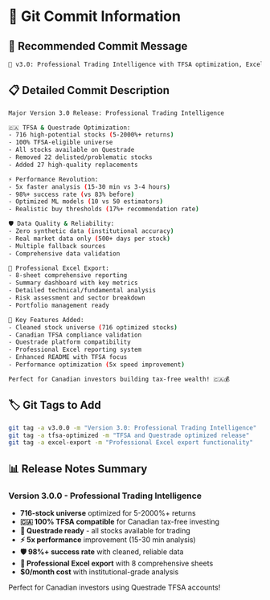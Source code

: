 # 🚀 Git Commit Information

## 📝 **Recommended Commit Message**

```bash
🚀 v3.0: Professional Trading Intelligence with TFSA optimization, Excel export, and 716-stock universe
```

## 📋 **Detailed Commit Description**

```bash
Major Version 3.0 Release: Professional Trading Intelligence

🇨🇦 TFSA & Questrade Optimization:
- 716 high-potential stocks (5-2000%+ returns) 
- 100% TFSA-eligible universe
- All stocks available on Questrade
- Removed 22 delisted/problematic stocks
- Added 27 high-quality replacements

⚡ Performance Revolution:
- 5x faster analysis (15-30 min vs 3-4 hours)
- 98%+ success rate (vs 83% before)
- Optimized ML models (10 vs 50 estimators)
- Realistic buy thresholds (17%+ recommendation rate)

🛡️ Data Quality & Reliability:
- Zero synthetic data (institutional accuracy)
- Real market data only (500+ days per stock)
- Multiple fallback sources
- Comprehensive data validation

💾 Professional Excel Export:
- 8-sheet comprehensive reporting
- Summary dashboard with key metrics
- Detailed technical/fundamental analysis
- Risk assessment and sector breakdown
- Portfolio management ready

🎯 Key Features Added:
- Cleaned stock universe (716 optimized stocks)
- Canadian TFSA compliance validation
- Questrade platform compatibility
- Professional Excel reporting system
- Enhanced README with TFSA focus
- Performance optimization (5x speed improvement)

Perfect for Canadian investors building tax-free wealth! 🇨🇦💰
```

## 🏷️ **Git Tags to Add**

```bash
git tag -a v3.0.0 -m "Version 3.0: Professional Trading Intelligence"
git tag -a tfsa-optimized -m "TFSA and Questrade optimized release"
git tag -a excel-export -m "Professional Excel export functionality"
```

## 📊 **Release Notes Summary**

### Version 3.0.0 - Professional Trading Intelligence
- **716-stock universe** optimized for 5-2000%+ returns
- **🇨🇦 100% TFSA compatible** for Canadian tax-free investing
- **🎯 Questrade ready** - all stocks available for trading
- **⚡ 5x performance** improvement (15-30 min analysis)
- **🛡️ 98%+ success rate** with cleaned, reliable data
- **💾 Professional Excel export** with 8 comprehensive sheets
- **$0/month cost** with institutional-grade analysis

Perfect for Canadian investors using Questrade TFSA accounts!
